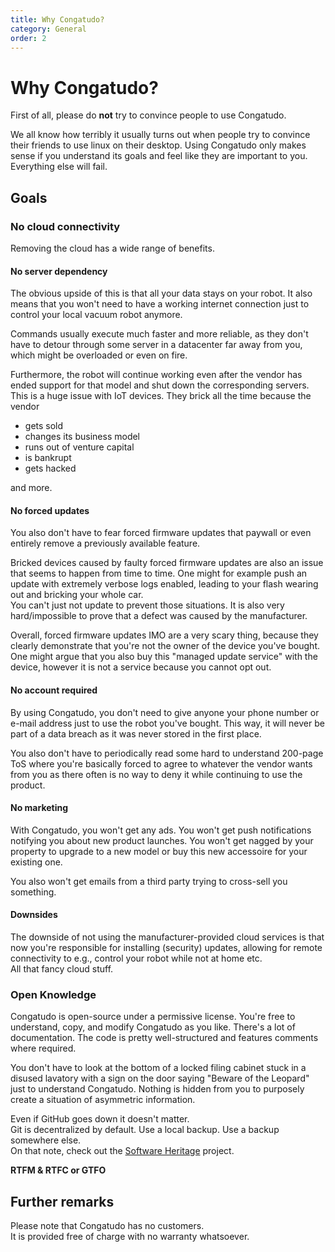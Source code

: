 ```yaml
---
title: Why Congatudo?
category: General
order: 2
---
```


# Why Congatudo?


First of all, please do **not** try to convince people to use Congatudo.

We all know how terribly it usually turns out when people try to convince their friends to use linux on their desktop.
Using Congatudo only makes sense if you understand its goals and feel like they are important to you. Everything else will fail.


## Goals

### No cloud connectivity

Removing the cloud has a wide range of benefits.

#### No server dependency

The obvious upside of this is that all your data stays on your robot.
It also means that you won't need to have a working internet connection just to control your local vacuum robot anymore.

Commands usually execute much faster and more reliable, as they don't have to detour through some server in a datacenter
far away from you, which might be overloaded or even on fire.

Furthermore, the robot will continue working even after the vendor has ended support for that model and shut down the
corresponding servers. This is a huge issue with IoT devices. They brick all the time because the vendor 
- gets sold
- changes its business model
- runs out of venture capital
- is bankrupt
- gets hacked

and more.

#### No forced updates

You also don't have to fear forced firmware updates that paywall or even entirely remove a previously available feature.

Bricked devices caused by faulty forced firmware updates are also an issue that seems to happen from time to time.
One might for example push an update with extremely verbose logs enabled, leading to your flash wearing out and bricking your whole car.<br/>
You can't just not update to prevent those situations. It is also very hard/impossible to prove that a defect was caused
by the manufacturer.

Overall, forced firmware updates IMO are a very scary thing, because they clearly demonstrate that you're not the owner
of the device you've bought. One might argue that you also buy this "managed update service" with the device, however
it is not a service because you cannot opt out.

#### No account required

By using Congatudo, you don't need to give anyone your phone number or e-mail address just to use the robot you've bought.
This way, it will never be part of a data breach as it was never stored in the first place.

You also don't have to periodically read some hard to understand 200-page ToS where you're basically forced to agree to
whatever the vendor wants from you as there often is no way to deny it while continuing to use the product.

#### No marketing

With Congatudo, you won't get any ads. You won't get push notifications notifying you about new product launches.
You won't get nagged by your property to upgrade to a new model or buy this new accessoire for your existing one.

You also won't get emails from a third party trying to cross-sell you something.

#### Downsides

The downside of not using the manufacturer-provided cloud services is that now you're responsible for installing (security)
updates, allowing for remote connectivity to e.g., control your robot while not at home etc.<br/>
All that fancy cloud stuff.


### Open Knowledge

Congatudo is open-source under a permissive license. You're free to understand, copy, and modify Congatudo as you like.
There's a lot of documentation. The code is pretty well-structured and features comments where required.


You don't have to look at the bottom of a locked filing cabinet stuck in a disused lavatory with a sign on the door saying
"Beware of the Leopard" just to understand Congatudo. Nothing is hidden from you to purposely create a situation
of asymmetric information.


Even if GitHub goes down it doesn't matter.<br/>
Git is decentralized by default. Use a local backup. Use a backup somewhere else.<br/>
On that note, check out the [Software Heritage](https://softwareheritage.org) project.


**RTFM & RTFC or GTFO**

## Further remarks

Please note that Congatudo has no customers.<br/>
It is provided free of charge with no warranty whatsoever.